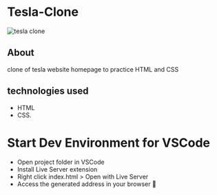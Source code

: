 # Tesla-Clone

![tesla clone](https://user-images.githubusercontent.com/86026272/139951583-87d95e86-8883-4d42-92fe-aa3648b2d9f4.PNG)

## About
clone of tesla website homepage to practice HTML and CSS

## technologies used
+ HTML
+ CSS.
# Start Dev Environment for VSCode
+ Open project folder in VSCode
+ Install Live Server extension
+ Right click index.html > Open with Live Server
+ Access the generated address in your browser 🚀

